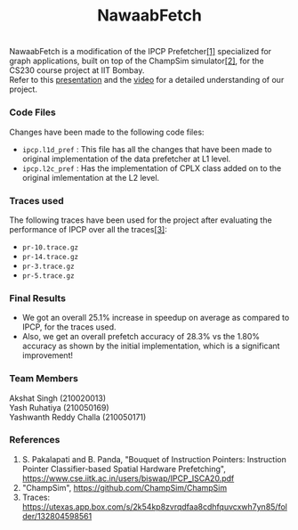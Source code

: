 <h1 align="center">NawaabFetch</h1>

#
NawaabFetch is a modification of the IPCP Prefetcher[[1]](#references) specialized for graph applications, built on top of the ChampSim simulator[[2]](#references), for the CS230 course project at IIT Bombay. <br>
Refer to this [presentation](https://docs.google.com/presentation/d/1N0sZyoG22UUS-C3Fj56QbBeIR89mqhf0xeNBgZhiomE/edit#slide=id.gc6f80d1ff_0_0) and the [video](https://www.youtube.com/watch?v=uNrGm3ttZZ8) for a detailed understanding of our project.

### Code Files
Changes have been made to the following code files:
- `ipcp.l1d_pref` : This file has all the changes that have been made to original implementation of the data prefetcher at L1 level.   
- `ipcp.l2c_pref` : Has the implementation of CPLX class added on to the original imlementation at the L2 level.   

### Traces used
The following traces have been used for the project after evaluating the performance of IPCP over all the traces[[3]](#references):
- `pr-10.trace.gz`
- `pr-14.trace.gz`
- `pr-3.trace.gz`
- `pr-5.trace.gz`

### Final Results
- We got an overall 25.1% increase in speedup on average as compared to IPCP, for the traces used.
- Also, we get an overall prefetch accuracy of 28.3% vs the 1.80% accuracy as shown by the initial implementation, which is a significant improvement! 

### Team Members
Akshat Singh (210020013) <br>
Yash Ruhatiya (210050169) <br>
Yashwanth Reddy Challa (210050171) <br>

### References
1.  S. Pakalapati and B. Panda, "Bouquet of Instruction Pointers: Instruction Pointer Classifier-based Spatial Hardware Prefetching", https://www.cse.iitk.ac.in/users/biswap/IPCP_ISCA20.pdf 
2. "ChampSim", https://github.com/ChampSim/ChampSim
3. Traces: https://utexas.app.box.com/s/2k54kp8zvrqdfaa8cdhfquvcxwh7yn85/folder/132804598561 

